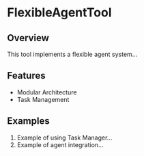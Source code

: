 # FlexibleAgentTool
## Overview
This tool implements a flexible agent system...
## Features
- Modular Architecture
- Task Management
## Examples
1. Example of using Task Manager...
2. Example of agent integration...
